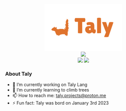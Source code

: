 <div id="header" align="center">
  <img src="https://raw.githubusercontent.com/Taly-projects/Taly-projects/main/taly-banner.png" height="150px"/>
</div>
<div id="badges" align="center">
  <img src="https://img.shields.io/badge/🐿️_I'm_Tally-de722c?style=for-the-badge"/>
  <br>
  <img src="https://img.shields.io/badge/⏳_80%25_Progress-6dde2c"/>
  <img src="https://img.shields.io/badge/🏗️_Version_0.1.1-deb42c"/>
</div>

### About Taly
- 🔭 I’m currently working on Taly Lang
- 🌱 I’m currently learning to climb trees
- 📫 How to reach me: taly.projects@proton.me
- ⚡ Fun fact: Taly was bord on January 3rd 2023
